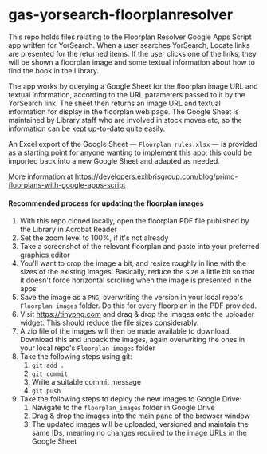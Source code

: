 # gas-yorsearch-floorplanresolver

This repo holds files relating to the Floorplan Resolver Google Apps Script app written for YorSearch.
When a user searches YorSearch, Locate links are presented for the returned items. If the user clicks one of the links, they will be shown a floorplan image and some textual information about how to find the book in the Library.

The app works by querying a Google Sheet for the floorplan image URL and textual information, according to the URL parameters passed to it by the YorSearch link. The sheet then returns an image URL and textual information for display in the floorplan web page.
The Google Sheet is maintained by Library staff who are involved in stock moves etc, so the information can be kept up-to-date quite easily.

An Excel export of the Google Sheet — `Floorplan rules.xlsx` — is provided as a starting point for anyone wanting to implement this app; this could be imported back into a new Google Sheet and adapted as needed.

More information at https://developers.exlibrisgroup.com/blog/primo-floorplans-with-google-apps-script

#### Recommended process for updating the floorplan images

1. With this repo cloned locally, open the floorplan PDF file published by the Library in Acrobat Reader
2. Set the zoom level to 100%, if it's not already
3. Take a screenshot of the relevant floorplan and paste into your preferred graphics editor
4. You'll want to crop the image a bit, and resize roughly in line with the sizes of the existing images. Basically, reduce the size a little bit so that it doesn't force horizontal scrolling when the image is presented in the apps
5. Save the image as a `PNG`, overwriting the version in your local repo's `Floorplan images` folder. Do this for every floorplan in the PDF provided.
6. Visit https://tinypng.com and drag & drop the images onto the uploader widget. This should reduce the file sizes considerably.
7. A zip file of the images will then be made available to download. Download this and unpack the images, again overwriting the ones in your local repo's `Floorplan images` folder
8. Take the following steps using git:
    1. `git add .`
    2. `git commit`
    3. Write a suitable commit message
    4. `git push`
9. Take the following steps to deploy the new images to Google Drive:
    1. Navigate to the `floorplan_images` folder in Google Drive
    2. Drag & drop the images into the main pane of the browser window
    3. The updated images will be uploaded, versioned and maintain the same IDs, meaning no changes required to the image URLs in the Google Sheet
